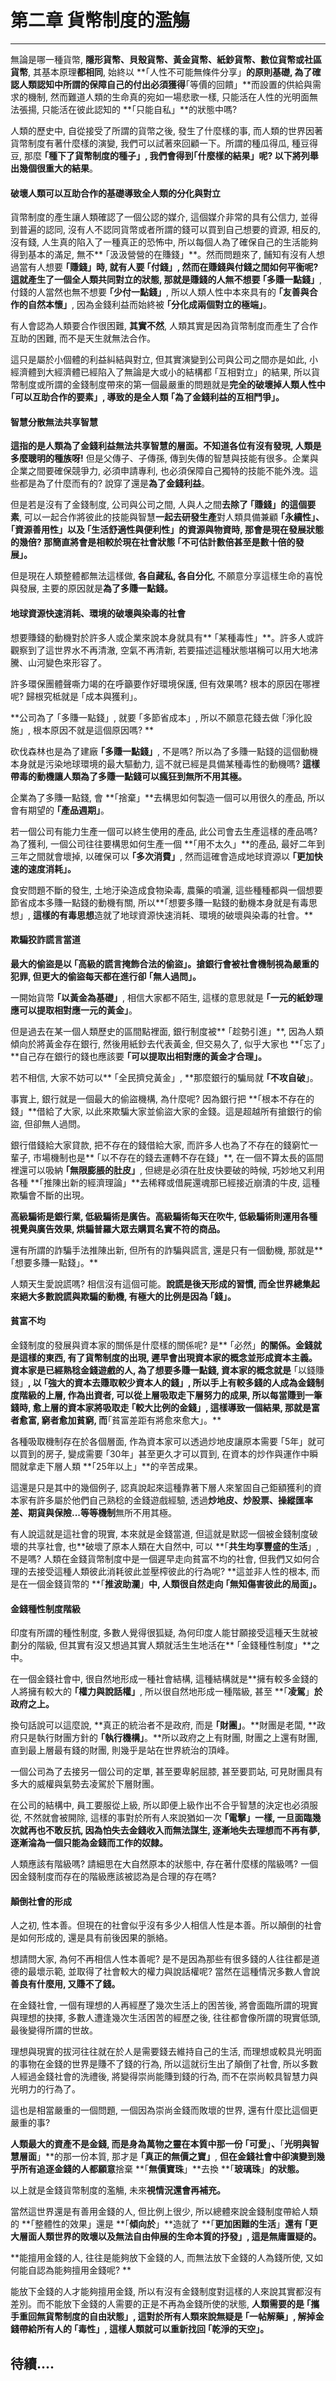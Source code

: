 # 第二章 貨幣制度的濫觴

---

無論是哪一種貨幣, **隱形貨幣、貝殼貨幣、黃金貨幣、紙鈔貨幣、數位貨幣或社區貨幣**, 其基本原理**都相同**, 始終以 **｢人性不可能無條件分享」**的原則基礎, 為了確認人類認知中所謂的保障自己的付出必須獲得**｢等價的回饋」**而設置的供給與需求的機制, 然而難道人類的生命真的宛如一場悲歌一樣, 只能活在人性的光明面無法張揚, 只能活在彼此認知的 **｢只能自私」**的狀態中嗎?

人類的歷史中, 自從接受了所謂的貨幣之後, 發生了什麼樣的事, 而人類的世界因著貨幣制度有著什麼樣的演變, 我們可以試著來回顧一下。所謂的種瓜得瓜, 種豆得豆, 那麼 **｢種下了貨幣制度的種子」, 我們會得到｢什麼樣的結果」呢? 以下將列舉出幾個很重大的結果**。

#### 破壞人類可以互助合作的基礎導致全人類的分化與對立

貨幣制度的產生讓人類確認了一個公認的媒介, 這個媒介非常的具有公信力, 並得到普遍的認同, 沒有人不認同貨幣或者所謂的錢可以買到自己想要的資源, 相反的, 沒有錢, 人生真的陷入了一種真正的恐怖中, 所以每個人為了確保自己的生活能夠得到基本的滿足, 無不** ｢汲汲營營的在賺錢」**。然而問題來了, 餔知有沒有人想過當有人想要 **｢賺錢」**時, 就有人要 **｢付錢」**, 然而在賺錢與付錢之間如何平衡呢? 這就產生了一個全人類共同對立的狀態, 那就是賺錢的人無不想要** ｢多賺一點錢」**, 付錢的人當然也無不想要 **｢少付一點錢」**, 所以人類人性中本來具有的 **｢友善與合作的自然本懷」**, 因為金錢利益而始終被 **｢分化成兩個對立的極端」**。

有人會認為人類要合作很困難, **其實不然**, 人類其實是因為貨幣制度而產生了合作互助的困難, 而不是天生就無法合作。

這只是屬於小個體的利益糾結與對立, 但其實演變到公司與公司之間亦是如此, 小經濟體到大經濟體已經陷入了無論是大或小的結構都 ｢互相對立」的結果, 所以貨幣制度或所謂的金錢制度帶來的第一個最嚴重的問題就是**完全的破壞掉人類人性中 **｢**可以互助合作的要素**」**, 導致的是全人類 **｢**為了金錢利益的互相鬥爭**」**。**

#### 智慧分散無法共享智慧

**這指的是人類為了金錢利益無法共享智慧的層面。**不知道各位有沒有發現, 人類是**多麼聰明的種族呀!** 但是父傳子、子傳孫, 傳到失傳的智慧與技能有很多。企業與企業之間要確保競爭力, 必須申請專利, 也必須保障自己獨特的技能不能外洩。這些都是為了什麼而有的? 說穿了還是**為了金錢利益**。

但是若是沒有了金錢制度, 公司與公司之間, 人與人之間**去除了 ｢賺錢」的這個要素**, 可以一起合作將彼此的技能與智慧**一起去研發生產**對人類具備兼顧 **｢永續性」、 ｢資源善用性」以及 ｢生活舒適性與便利性」**的資源與物資時, 那會是現在發展狀態的幾倍? 那**簡直將會是相較於現在社會狀態 ｢不可估計數倍甚至是數十倍的發展」。**

但是現在人類整體都無法這樣做, **各自藏私, 各自分化**, 不願意分享這樣生命的喜悅與發展, 主要的原因就是**為了多賺一點錢。**

#### 地球資源快速消耗、環境的破壞與染毒的社會

想要賺錢的動機對於許多人或企業來說本身就具有** ｢某種毒性」**。許多人或許觀察到了這世界水不再清澈, 空氣不再清新, 若要描述這種狀態堪稱可以用大地沸騰、山河變色來形容了。

許多環保團體聲嘶力竭的在呼籲要作好環境保護, 但有效果嗎? 根本的原因在哪裡呢? 歸根究柢就是 ｢成本與獲利」。

**公司為了 ｢多賺一點錢」, 就要 ｢多節省成本」, 所以不願意花錢去做 ｢淨化設施」, 根本原因不就是這個原因嗎? **

砍伐森林也是為了建廠 **｢多賺一點錢」**, 不是嗎? 所以為了多賺一點錢的這個動機本身就是污染地球環境的最大驅動力, 這不就已經是具備某種毒性的動機嗎? **這樣帶毒的動機讓人類為了多賺一點錢可以瘋狂到無所不用其極。**

企業為了多賺一點錢, 會 **｢捨棄」**去構思如何製造一個可以用很久的產品, 所以會有期望的 **｢產品週期」**。

若一個公司有能力生產一個可以終生使用的產品, 此公司會去生產這樣的產品嗎? 為了獲利, 一個公司往往要構思如何生產一個 **｢用不太久」**的產品, 最好二年到三年之間就會壞掉, 以確保可以 **｢多次消費」**, 然而這確會造成地球資源以 **｢更加快速的速度消耗」。**

食安問題不斷的發生, 土地汙染造成食物染毒, 農藥的噴灑, 這些種種都與一個想要節省成本多賺一點錢的動機有關, 所以**｢想要多賺一點錢的動機本身就是有毒思想」, **這樣的有毒思想**造就了地球資源快速消耗、環境的破壞與染毒的社會。**

#### 欺騙狡詐謊言當道

**最大的偷盜是以 **｢**高級的謊言掩飾合法的偷盜**」**。搶銀行會被社會機制視為嚴重的犯罪, 但更大的偷盜每天都在進行卻 **｢**無人過問**」**。**

一開始貨幣 **｢以黃金為基礎」**, 相信大家都不陌生, 這樣的意思就是 **｢一元的紙鈔理應可以提取相對應一元的黃金」**。

但是過去在某一個人類歷史的區間點裡面, 銀行制度被** ｢趁勢引進」**, 因為人類傾向於將黃金存在銀行, 然後用紙鈔去代表黃金, 但交易久了, 似乎大家也 **｢忘了」**自己存在銀行的錢也應該要 **｢可以提取出相對應的黃金才合理」。**

若不相信, 大家不妨可以** ｢全民擠兌黃金」, **那麼銀行的騙局就 **｢不攻自破**」。

事實上, 銀行就是一個最大的偷盜機構, 為什麼呢? 因為銀行把 **｢根本不存在的錢」**借給了大家, 以此來欺騙大家並偷盜大家的金錢。這是超越所有搶銀行的偷盜, 但卻無人過問。

銀行借錢給大家貸款, 把不存在的錢借給大家, 而許多人也為了不存在的錢窮忙一輩子, 市場機制也是** ｢以不存在的錢去運轉不存在錢」**, 在一個不算太長的區間裡還可以吸納 **｢無限膨脹的肚皮」**, 但總是必須在肚皮快要破的時候, 巧妙地又利用各種 **｢推陳出新的經濟理論」**去稀釋或借屍還魂那已經接近崩潰的牛皮, 這種欺騙會不斷的出現。

**高級騙術是銀行業, 低級騙術是廣告。高級騙術每天在吹牛, 低級騙術則運用各種視覺與廣告效果, 烘騙普羅大眾去購買名實不符的商品。**

還有所謂的詐騙手法推陳出新, 但所有的詐騙與謊言, 還是只有一個動機, 那就是** ｢想要多賺一點錢」。**

人類天生愛說謊嗎? 相信沒有這個可能。**說謊是後天形成的習慣, 而全世界總集起來絕大多數說謊與欺騙的動機, 有極大的比例是因為 **｢**錢**」**。**

#### 貧富不均

金錢制度的發展與資本家的關係是什麼樣的關係呢? 是** ｢必然」**的關係。金錢就是這樣的東西, 有了貨幣制度的出現, 遲早會出現資本家的概念並形成資本主義。資本家是已經熟稔金錢遊戲的人, 為了想要多賺一點錢, 資本家的概念就是** ｢以錢賺錢」**, 以 **｢強大的資本去賺取較少資本人的錢」**, 所以手上有較多錢的人成為金錢制度階級的上層, 作為出資者, 可以從上層吸取走下層努力的成果, 所以每當賺到一筆錢時, 愈上層的資本家將吸取走 **｢較大比例的金錢」**, 這樣導致一個結果, 那就是富者愈富, 窮者愈加貧窮, 而**｢貧富差距有將愈來愈大」。**

各種吸取機制存在於各個層面, 作為資本家可以透過炒地皮讓原本需要 ｢5年」就可以買到的房子, 變成需要 ｢30年」甚至更久才可以買到, 在資本的炒作與運作中瞬間就拿走下層人類 **｢25年以上」**的辛苦成果。

這還是只是其中的幾個例子, 認真說起來這種靠著下層人來鞏固自己鉅額獲利的資本家有許多屬於他們自己熟稔的金錢遊戲經驗, 透過**炒地皮、炒股票、操縱匯率差、期貨與保險...等等機制**無所不用其極。

有人說這就是這社會的現實, 本來就是金錢當道, 但這就是默認一個被金錢制度破壞的共享社會, 也**破壞了原本人類在大自然中, 可以 **｢**共生均享豐盛的生活**」, 不是嗎? 人類在金錢貨幣制度中是一個遲早走向貧富不均的社會, 但我們又如何合理的去接受這種人類彼此消耗彼此並壓榨彼此的行為呢? **這並非人性的根本, 而是在一個金錢貨幣的 **｢**推波助瀾**」**中, 人類很自然走向 **｢**無知傷害彼此的局面**」**。**

#### 金錢種性制度階級

印度有所謂的種性制度, 多數人覺得很狐疑, 為何印度人能甘願接受這種天生就被劃分的階級, 但其實有沒又想過其實人類就活生生地活在** ｢金錢種性制度」**之中。

在一個金錢社會中, 很自然地形成一種社會結構, 這種結構就是**擁有較多金錢的人將擁有較大的 **｢**權力與說話權**」**, 所以很自然地形成一種階級, 甚至 **｢**凌駕**」**於政府之上。**

換句話說可以這麼說, **真正的統治者不是政府, 而是 **｢**財團**」**。**財團是老闆, **政府只是執行財團方針的 **｢**執行機構**」**。**所以政府之上有財團, 財團之上還有財團, 直到最上層最有錢的財團, 則幾乎是站在世界統治的頂峰。

一個公司為了去接另一個公司的定單, 甚至要卑躬屈膝, 甚至要罰站, 可見財團具有多大的威權與氣勢去凌駕於下層財團。

在公司的結構中, 員工要服從上級, 所以即便上級作出不合乎智慧的決定也必須服從, 不然就會被開除, 這樣的事對於所有人來說猶如一次 **｢電擊」**一樣, 一旦面臨幾次就再也不敢反抗, 因為**怕失去金錢收入而無法謀生, 逐漸地失去理想而不再有夢, 逐漸淪為一個只能為金錢而工作的奴隸。**

人類應該有階級嗎? 請細思在大自然原本的狀態中, 存在著什麼樣的階級嗎? 一個因金錢制度而存在的階級應該被認為是合理的存在嗎?

#### 顛倒社會的形成

人之初, 性本善。但現在的社會似乎沒有多少人相信人性是本善。所以顛倒的社會是如何形成的, 還是具有前後因果的脈絡。

想請問大家, 為何不再相信人性本善呢? 是不是因為那些有很多錢的人往往都是道德的最壞示範, 並取得了社會較大的權力與說話權呢? 當然在這種情況多數人會說**善良有什麼用, 又賺不了錢。**

在金錢社會, 一個有理想的人再經歷了幾次生活上的困苦後, 將會面臨所謂的現實與理想的抉擇, 多數人遭逢幾次生活困苦的經歷之後, 往往都會像所謂的現實低頭, 最後變得所謂的世故。

理想與現實的拔河往往就在於人是需要錢去維持自己的生活, 而理想或較具光明面的事物在金錢的世界是賺不了錢的行為, 所以這就衍生出了顛倒了社會, 所以多數人經過金錢社會的洗禮後, 將變得崇尚能賺到錢的行為, 而不在崇尚較具智慧力與光明力的行為了。

這也是相當嚴重的一個問題, 一個因為崇尚金錢而敗壞的世界, 還有什麼比這個更嚴重的事?

**人類最大的資產不是金錢, 而是身為萬物之靈在本質中那一份 ｢可愛**」**、**｢**光明與智慧層面**」**的那一份本質, 那才是 **｢**真正的無價之寶**」**, **但在金錢社會中卻演變到幾乎所有追逐金錢的人都願意**捨棄 **｢**無價寶珠**」**去換 **｢**玻璃珠**」**的狀態。**

以上就是金錢貨幣制度的濫觴, 未來**視情況還會再補充。**

當然這世界還是有善用金錢的人, 但比例上很少, 所以總體來說金錢制度帶給人類的 **｢整體性的效果」還是 **｢**傾向於**」**造就了 **｢**更加困難的生活**」**還有 **｢**更大層面人類世界的敗壞以及無法自由伸展的生命本質的抒發**」**, 這是無庸置疑的。**

**能擅用金錢的人, 往往是能夠放下金錢的人, 而無法放下金錢的人為錢所使, 又如何能自認為能夠擅用金錢呢? **

能放下金錢的人才能夠擅用金錢, 所以有沒有金錢制度對這樣的人來說其實都沒有差別。而不能放下金錢的人需要的正是不再為金錢所使的狀態, **人類需要的是 **｢**攜手重回無貨幣制度的自由狀態**」**, 這對於所有人類來說無疑是 **｢**一帖解藥**」**, 解掉金錢帶給所有人的 **｢**毒性**」**, 這樣人類就可以重新找回 **｢**乾淨的天空**」**。**

## 待續....



